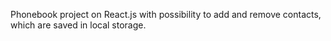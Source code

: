 Phonebook project on React.js with possibility to add and remove contacts, which
are saved in local storage.
